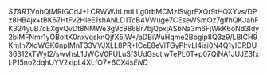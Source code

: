 $START$VnbQIMRIGCdJ+LCRWWJtLmtLLg0rbMCMziSvgrFXQr9tHQXYvs/DPz8HB4jx+tBK67HtFv2HleE1shANLD1TcB4VWuge7CEseWSmOz7glfhQKJahFK324yuB7cEXgvQvDt8NMWe3g9c886Br7bjQpxjASbNa3m6FjWkK6oNd3Idy2blMFNmr1yOBoItK0nxvqsknQjfX5jW+/aDBiWuHqme2Bbgip8Q3z9/LBICH9KmIh7XdWGK6npIMnT33VVJXLL8PR+ICeE8eVlTGyPhvLl4isi0N4Q1yICRDU36312xTWyI2/swvhsL1JWCV0PULuSf3UdGsctiwTePL0T+p07QiNA1JUJZ3fxLP15no2dqhUYV2xipL4XLfO7+6CX4s$END$